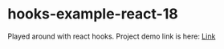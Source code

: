# hooks-example-react-18
Played around with react hooks. Project demo link is here: 
[Link](https://hooks-example-react-18.vercel.app)
